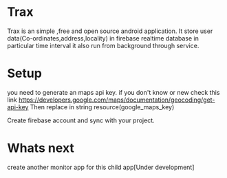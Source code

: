 # Trax
   Trax is an simple ,free and open source android application.
   It store user data(Co-ordinates,address,locality) in firebase realtime database in 
   particular time interval it also run from background through service.
   
   
# Setup
   you need to generate an maps api key.
   if you don't know or new check this link https://developers.google.com/maps/documentation/geocoding/get-api-key
    Then replace in string resource(google_maps_key)
    
   Create firebase account and sync with your project. 
   
   
# Whats next
   create another monitor app for this child app[Under development]
   

 
